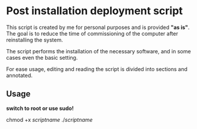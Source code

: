 # Post installation deployment script

This script is created by me for personal purposes and is provided **"as is"**. The goal is to reduce the time of commissioning of the computer after reinstalling the system.

The script performs the installation of the necessary software, and in some cases even the basic setting.

For ease usage, editing and reading the script is divided into sections and annotated.


## Usage

**switch to root or use sudo!**

chmod +x _scriptname_
./_scriptname_
